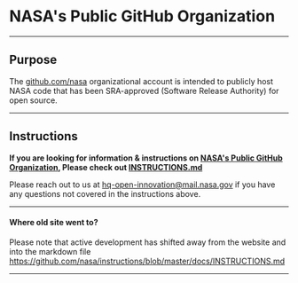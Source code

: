 # NASA's Public GitHub Organization

---

## Purpose
The [github.com/nasa](https://github.com/nasa/) organizational account is intended to publicly host NASA code that has been SRA-approved (Software Release Authority) for open source.

---

## Instructions

**If you are looking for information & instructions on [NASA's Public GitHub Organization](https://github.com/nasa), Please check out [INSTRUCTIONS.md](/docs/INSTRUCTIONS.md)**

Please reach out to us at hq-open-innovation@mail.nasa.gov if you have any questions not covered in the instructions above.

---

#### Where old site went to?

Please note that active development has shifted away from the website and into the markdown file https://github.com/nasa/instructions/blob/master/docs/INSTRUCTIONS.md

---
